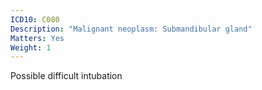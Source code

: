 ```yaml
---
ICD10: C080
Description: "Malignant neoplasm: Submandibular gland"
Matters: Yes
Weight: 1
---
```

Possible difficult intubation
